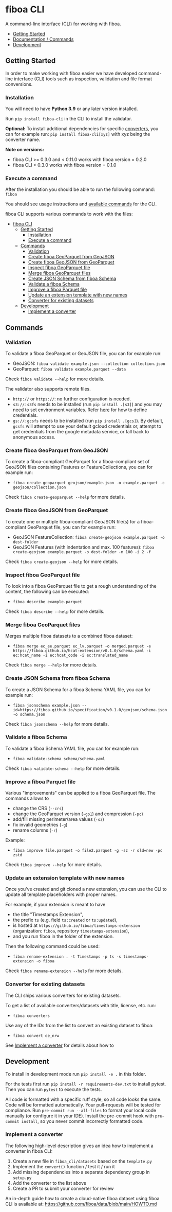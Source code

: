 # fiboa CLI

A command-line interface (CLI) for working with fiboa.

- [Getting Started](#getting-started)
- [Documentation / Commands](#commands)
- [Development](#development)

## Getting Started

In order to make working with fiboa easier we have developed command-line interface (CLI) tools such as
inspection, validation and file format conversions.

### Installation

You will need to have **Python 3.9** or any later version installed.

Run `pip install fiboa-cli` in the CLI to install the validator.

**Optional:** To install additional dependencies for specific [converters](#converter-for-existing-datasets),
you can for example run: `pip install fiboa-cli[xyz]` with xyz being the converter name.

**Note on versions:**

- fiboa CLI >= 0.3.0 and < 0.11.0 works with fiboa version = 0.2.0
- fiboa CLI < 0.3.0 works with fiboa version = 0.1.0

### Execute a command

After the installation you should be able to run the following command: `fiboa`

You should see usage instructions and [available commands](#commands) for the CLI.

fiboa CLI supports various commands to work with the files:

- [fiboa CLI](#fiboa-cli)
  - [Getting Started](#getting-started)
    - [Installation](#installation)
    - [Execute a command](#execute-a-command)
  - [Commands](#commands)
    - [Validation](#validation)
    - [Create fiboa GeoParquet from GeoJSON](#create-fiboa-geoparquet-from-geojson)
    - [Create fiboa GeoJSON from GeoParquet](#create-fiboa-geojson-from-geoparquet)
    - [Inspect fiboa GeoParquet file](#inspect-fiboa-geoparquet-file)
    - [Merge fiboa GeoParquet files](#merge-fiboa-geoparquet-files)
    - [Create JSON Schema from fiboa Schema](#create-json-schema-from-fiboa-schema)
    - [Validate a fiboa Schema](#validate-a-fiboa-schema)
    - [Improve a fiboa Parquet file](#improve-a-fiboa-parquet-file)
    - [Update an extension template with new names](#update-an-extension-template-with-new-names)
    - [Converter for existing datasets](#converter-for-existing-datasets)
  - [Development](#development)
    - [Implement a converter](#implement-a-converter)

## Commands

### Validation

To validate a fiboa GeoParquet or GeoJSON file, you can for example run:

- GeoJSON: `fiboa validate example.json --collection collection.json`
- GeoParquet: `fiboa validate example.parquet --data`

Check `fiboa validate --help` for more details.

The validator also supports remote files.

- `http://` or `https://`: no further configuration is needed.
- `s3://`: `s3fs` needs to be installed (run `pip install .[s3]`) and you may need to set environment variables.
  Refer [here](https://s3fs.readthedocs.io/en/latest/#credentials) for how to define credentials.
- `gs://`: `gcsfs` needs to be installed (run `pip install .[gcs]`).
  By default, `gcsfs` will attempt to use your default gcloud credentials or, attempt to get credentials from the google metadata service, or fall back to anonymous access.

### Create fiboa GeoParquet from GeoJSON

To create a fiboa-compliant GeoParquet for a fiboa-compliant set of GeoJSON files containing Features or FeatureCollections,
you can for example run:

- `fiboa create-geoparquet geojson/example.json -o example.parquet -c geojson/collection.json`

Check `fiboa create-geoparquet --help` for more details.

### Create fiboa GeoJSON from GeoParquet

To create one or multiple fiboa-compliant GeoJSON file(s) for a fiboa-compliant GeoParquet file,
you can for example run:

- GeoJSON FeatureCollection:
  `fiboa create-geojson example.parquet -o dest-folder`
- GeoJSON Features (with indentation and max. 100 features):
  `fiboa create-geojson example.parquet -o dest-folder -n 100 -i 2 -f`

Check `fiboa create-geojson --help` for more details.

### Inspect fiboa GeoParquet file

To look into a fiboa GeoParquet file to get a rough understanding of the content, the following can be executed:

- `fiboa describe example.parquet`

Check `fiboa describe --help` for more details.

### Merge fiboa GeoParquet files

Merges multiple fiboa datasets to a combined fiboa dataset:

- `fiboa merge ec_ee.parquet ec_lv.parquet -o merged.parquet -e https://fiboa.github.io/hcat-extension/v0.1.0/schema.yaml -i ec:hcat_name -i ec:hcat_code -i ec:translated_name`

Check `fiboa merge --help` for more details.

### Create JSON Schema from fiboa Schema

To create a JSON Schema for a fiboa Schema YAML file, you can for example run:

- `fiboa jsonschema example.json --id=https://fiboa.github.io/specification/v0.1.0/geojson/schema.json -o schema.json`

Check `fiboa jsonschema --help` for more details.

### Validate a fiboa Schema

To validate a fiboa Schema YAML file, you can for example run:

- `fiboa validate-schema schema/schema.yaml`

Check `fiboa validate-schema --help` for more details.

### Improve a fiboa Parquet file

Various "improvements" can be applied to a fiboa GeoParquet file.
The commands allows to

- change the CRS (`--crs`)
- change the GeoParquet version (`-gp1`) and compression (`-pc`)
- add/fill missing perimeter/area values (`-sz`)
- fix invalid geometries (`-g`)
- rename columns (`-r`)

Example:

- `fiboa improve file.parquet -o file2.parquet -g -sz -r old=new -pc zstd`

Check `fiboa improve --help` for more details.

### Update an extension template with new names

Once you've created and git cloned a new extension, you can use the CLI
to update all template placeholders with proper names.

For example, if your extension is meant to have

- the title "Timestamps Extension",
- the prefix `ts` (e.g. field `ts:created` or `ts:updated`),
- is hosted at `https://github.io/fiboa/timestamps-extension`
  (organization: `fiboa`, repository `timestamps-extension`),
- and you run fiboa in the folder of the extension.

Then the following command could be used:

- `fiboa rename-extension . -t Timestamps -p ts -s timestamps-extension -o fiboa`

Check `fiboa rename-extension --help` for more details.

### Converter for existing datasets

The CLI ships various converters for existing datasets.

To get a list of available converters/datasets with title, license, etc. run:

- `fiboa converters`

Use any of the IDs from the list to convert an existing dataset to fiboa:

- `fiboa convert de_nrw`

See [Implement a converter](#implement-a-converter) for details about how to

## Development

To install in development mode run `pip install -e .` in this folder.

For the tests first run `pip install -r requirements-dev.txt` to install pytest.
Then you can run `pytest` to execute the tests.

All code is formatted with a specific ruff style, so all code looks the same. Code
will be formatted automatically. Your pull-requests will be tested for compliance.
Run `pre-commit run --all-files` to format your local code manually (or configure it in your IDE).
Install the pre-commit hook with `pre-commit install`, so you never commit incorrectly formatted code.

### Implement a converter

The following high-level description gives an idea how to implement a converter in fiboa CLI:

1. Create a new file in `fiboa_cli/datasets` based on the `template.py`
2. Implement the `convert()` function / test it / run it
3. Add missing dependencies into a separate dependency group in `setup.py`
4. Add the converter to the list above
5. Create a PR to submit your converter for review

An in-depth guide how to create a cloud-native fiboa dataset using fiboa CLI is available at:
<https://github.com/fiboa/data/blob/main/HOWTO.md>
